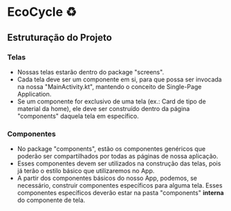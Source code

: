 # EcoCycle ♻

## Estruturação do Projeto

### Telas
* Nossas telas estarão dentro do package "screens".
* Cada tela deve ser um componente em si, para que possa ser invocada na nossa "MainActivity.kt", mantendo o conceito de Single-Page Application.
* Se um componente for exclusivo de uma tela (ex.: Card de tipo de material da home), ele deve ser construído dentro da página "components" daquela tela em específico.

### Componentes
* No package "components", estão os componentes genéricos que poderão ser compartilhados por todas as páginas de nossa aplicação.
* Esses componentes devem ser utilizados na construção das telas, pois já terão o estilo básico que utilizaremos no App.
* A partir dos componentes básicos do nosso App, podemos, se necessário, construir componentes específicos para alguma tela. Esses componentes específicos deverão estar na pasta "components" **interna** do componente de tela.
